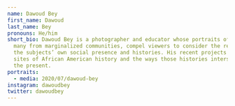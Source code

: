 ```yaml
---
name: Dawoud Bey
first_name: Dawoud
last_name: Bey
pronouns: He/him
short_bio: Dawoud Bey is a photographer and educator whose portraits of people,
  many from marginalized communities, compel viewers to consider the reality of
  the subjects’ own social presence and histories. His recent projects examine
  sites of African American history and the ways those histories intersect with
  the present.
portraits:
  - media: 2020/07/dawoud-bey
instagram: dawoudbey
twitter: dawoudbey
---
```

